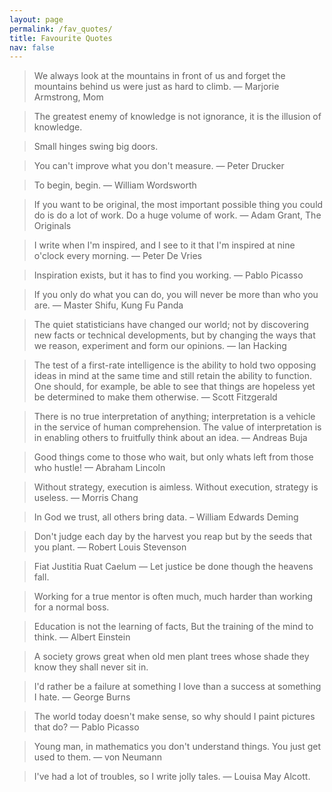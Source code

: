 ```yaml
---
layout: page
permalink: /fav_quotes/
title: Favourite Quotes
nav: false
---
```


<blockquote>
    We always look at the mountains in front of us and forget the mountains behind us were just as hard to climb. 
        — Marjorie Armstrong, Mom
</blockquote>

<blockquote>
    The greatest enemy of knowledge is not ignorance, it is the illusion of knowledge.
</blockquote>

<blockquote>
    Small hinges swing big doors.
</blockquote>

<blockquote>
    You can't improve what you don't measure. — Peter Drucker
</blockquote>

<blockquote>
    To begin, begin. — William Wordsworth
</blockquote>

<blockquote>
    If you want to be original, the most important possible thing you could do is do a lot of work. Do a huge volume of work. 
        — Adam Grant, The Originals
</blockquote>

<blockquote>
    I write when I'm inspired, and I see to it that I'm inspired at nine o'clock every morning. — Peter De Vries
</blockquote>

<blockquote>
    Inspiration exists, but it has to find you working. — Pablo Picasso
</blockquote>

<blockquote>
    If you only do what you can do, you will never be more than who you are. — Master Shifu, Kung Fu Panda
</blockquote>

<blockquote>
    The quiet statisticians have changed our world; not by discovering new facts or technical developments, but by 
    changing the ways that we reason, experiment and form our opinions. — Ian Hacking
</blockquote>

<blockquote>
    The test of a first-rate intelligence is the ability to hold two opposing ideas in mind at the same time and still 
    retain the ability to function. One should, for example, be able to see that things are hopeless yet be determined 
    to make them otherwise. — Scott Fitzgerald
</blockquote>

<blockquote>
    There is no true interpretation of anything; interpretation is a vehicle in the service of human comprehension. 
    The value of interpretation is in enabling others to fruitfully think about an idea. — Andreas Buja
</blockquote>

<blockquote>
    Good things come to those who wait, but only whats left from those who hustle! — Abraham Lincoln
</blockquote>

<blockquote>
    Without strategy, execution is aimless. Without execution, strategy is useless. — Morris Chang
</blockquote>

<blockquote>
    In God we trust, all others bring data. –  William Edwards Deming
</blockquote>

<blockquote>
    Don't judge each day by the harvest you reap but by the seeds that you plant. — Robert Louis Stevenson
</blockquote>

<blockquote>
    Fiat Justitia Ruat Caelum — Let justice be done though the heavens fall.
</blockquote>

<blockquote>
    Working for a true mentor is often much, much harder than working for a normal boss.
</blockquote>

<blockquote>
    Education is not the learning of facts, But the training of the mind to think. — Albert Einstein
</blockquote>

<blockquote>
    A society grows great when old men plant trees whose shade they know they shall never sit in.
</blockquote>

<blockquote>
    I'd rather be a failure at something I love than a success at something I hate. — George Burns 
</blockquote>

<blockquote>
    The world today doesn't make sense, so why should I paint pictures that do? — Pablo Picasso
</blockquote>

<blockquote>
    Young man, in mathematics you don't understand things. You just get used to them. — von Neumann
</blockquote>

<blockquote>
    I've had a lot of troubles, so I write jolly tales. — Louisa May Alcott.
</blockquote>
